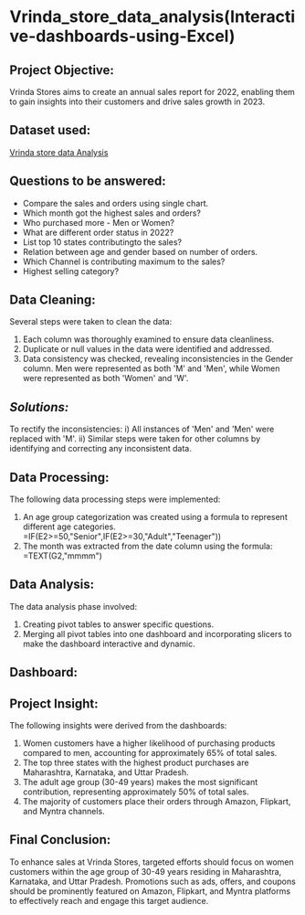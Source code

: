 # Vrinda_store_data_analysis(Interactive-dashboards-using-Excel)
## **Project Objective:**
Vrinda Stores aims to create an annual sales report for 2022, enabling them to gain insights into their customers and drive sales growth in 2023.
## **Dataset used:**
[Vrinda store data Analysis](https://www.youtube.com/)

## **Questions to be answered:**
- Compare the sales and orders using single chart.
- Which month got the highest sales and orders?
- Who purchased more - Men or Women?
- What are different order status in 2022?
- List top 10 states contributingto the sales?
- Relation between age and gender based on number of orders.
- Which Channel is contributing maximum to the sales?
- Highest selling category?

## **Data Cleaning:**
Several steps were taken to clean the data:
1) Each column was thoroughly examined to ensure data cleanliness.
2) Duplicate or null values in the data were identified and addressed.
3) Data consistency was checked, revealing inconsistencies in the Gender column. Men were represented as both 'M' and 'Men', while Women were represented as both 'Women' and 'W'.

## *Solutions:*
To rectify the inconsistencies:
i) All instances of 'Men' and 'Men' were replaced with 'M'.
ii) Similar steps were taken for other columns by identifying and correcting any inconsistent data.

## **Data Processing:**
The following data processing steps were implemented:
1) An age group categorization was created using a formula to represent different age categories.
   =IF(E2>=50,"Senior",IF(E2>=30,"Adult","Teenager"))
2) The month was extracted from the date column using the formula:
   =TEXT(G2,"mmmm")

## **Data Analysis:**
The data analysis phase involved:
1) Creating pivot tables to answer specific questions.
2) Merging all pivot tables into one dashboard and incorporating slicers to make the dashboard interactive and dynamic.

## **Dashboard:**
 
## **Project Insight:**
The following insights were derived from the dashboards:
1) Women customers have a higher likelihood of purchasing products compared to men, accounting for approximately 65% of total sales.
2) The top three states with the highest product purchases are Maharashtra, Karnataka, and Uttar Pradesh.
3) The adult age group (30-49 years) makes the most significant contribution, representing approximately 50% of total sales.
4) The majority of customers place their orders through Amazon, Flipkart, and Myntra channels.

## **Final Conclusion:**
To enhance sales at Vrinda Stores, targeted efforts should focus on women customers within the age group of 30-49 years residing in Maharashtra, Karnataka, and Uttar Pradesh. Promotions such as ads, offers, and coupons should be prominently featured on Amazon, Flipkart, and Myntra platforms to effectively reach and engage this target audience.
